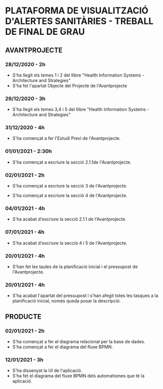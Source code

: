 # PLATAFORMA DE VISUALITZACIÓ D'ALERTES SANITÀRIES - TREBALL DE FINAL DE GRAU
## AVANTPROJECTE
### 28/12/2020 - 2h
 - S'ha llegit els temes 1 i 2 del llibre "Health Information Systems - Architecture and Strategies"
 - S'ha fet l'apartat Objecte del Projecte de l'Avantprojecte

### 29/12/2020 - 3h
 - S'ha llegit els temes 3,4 i 5 del llibre "Health Information Systems - Architecture and Strategies"

### 31/12/2020 - 4h
 - S'ha començat a fer l'Estudi Previ de l'Avantprojecte.

### 01/01/2021 - 2:30h
 - S'ha començat a escriure la secció 2.1.1de l'Avantprojecte.

### 02/01/2021 - 2h
- S'ha començat a escriure la secció 3 de l'Avantprojecte.

- S'ha començat a escriure la secció 4 de l'Avantprojecte.

### 04/01/2021 - 4h

  - S'ha acabat d'escriure la secció 2.1.1 de l'Avantprojecte.

### 07/01/2021 - 4h

- S'ha acabat d'escriure la secció 4 i 5  de l'Avantprojecte.

### 20/01/2021 - 4h

- S'han fet les taules de la planificació inicial i el pressupost  de l'Avantprojecte.

### 20/01/2021 - 4h

- S'ha acabat l'apartat del pressupost i s'han afegit totes les tasques a la planificació inicial, només queda posar la descripció. 


## PRODUCTE

### 02/01/2021 - 2h

- S'ha començat a fer el diagrama relacional per la base de dades.
- S'ha començat a fer el diagrama del fluxe BPMN.

### 12/01/2021 - 3h

- S'ha dissenyat la UI de l'aplicació.
- S'ha fet el diagrama del fluxe BPMN dels automatismes que té la aplicació.